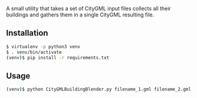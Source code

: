 A small utility that takes a set of CityGML input files
collects all their buildings and gathers them in a single
CityGML resulting file.

## Installation
```bash
$ virtualenv -p python3 venv
$ . venv/bin/activate
(venv)$ pip install -r requirements.txt
```

## Usage
```bash
(venv)$ python CityGMLBuildingBlender.py filename_1.gml filename_2.gml <...filename_n.gml...> --output output.gml
```

